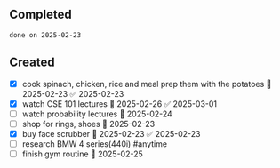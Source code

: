 
## Completed

```tasks
done on 2025-02-23
```

## Created
- [x] cook spinach, chicken, rice and meal prep them with the potatoes 📅 2025-02-23 ✅ 2025-02-23
- [x] watch CSE 101 lectures 📅 2025-02-26 ✅ 2025-03-01
- [ ] watch probability lectures 📅 2025-02-24
- [ ] shop for rings, shoes 📅 2025-02-23
- [x] buy face scrubber 📅 2025-02-23 ✅ 2025-02-23
- [ ] research BMW 4 series(440i) #anytime
- [ ] finish gym routine 📅 2025-02-25